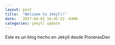 ```yaml
---
layout: post
title:  "Welcome to Jekyll!"
date:   2017-04-01 16:45:22 -0400
categories: jekyll update
---
```

Este es un blog hecho en Jekyll desde PionerasDev
